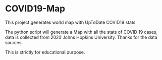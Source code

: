 # COVID19-Map
This project generates world map with UpToDate COVID19 stats

The python script will generate a Map with all the stats of COVID 19 cases, data is collected from 2020 Johns Hopkins University. Thanks for the data sources.

This is strictly for educational purpose.

